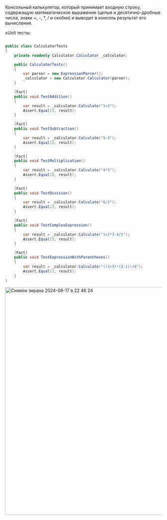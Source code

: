 Консольный калькулятор, который принимает входную строку, содержащую математическое выражение (целые и десятично-дробные числа, знаки +, -, *, / и скобки) и 
выводит в консоль результат его вычисления.

xUnit тесты:
```C#

public class CalculatorTests
{
    private readonly Calculator.Calculator _calculator;

    public CalculatorTests()
    {
        var parser = new ExpressionParser();
        _calculator = new Calculator.Calculator(parser);
    }

    [Fact]
    public void TestAddition()
    {
        var result = _calculator.Calculate("1+2");
        Assert.Equal(3, result);
    }

    [Fact]
    public void TestSubtraction()
    {
        var result = _calculator.Calculate("5-3");
        Assert.Equal(2, result);
    }

    [Fact]
    public void TestMultiplication()
    {
        var result = _calculator.Calculate("4*2");
        Assert.Equal(8, result);
    }

    [Fact]
    public void TestDivision()
    {
        var result = _calculator.Calculate("6/2");
        Assert.Equal(3, result);
    }

    [Fact]
    public void TestComplexExpression()
    {
        var result = _calculator.Calculate("1+2*3-4/2");
        Assert.Equal(5, result);
    }

    [Fact]
    public void TestExpressionWithParentheses()
    {
        var result = _calculator.Calculate("((1+3)*(3-1))/8");
        Assert.Equal(1, result);
    }
}

```
<img width="731" alt="Снимок экрана 2024-06-17 в 22 46 24" src="https://github.com/Skrepa/Calculator/assets/23438074/eef7cbc6-eff2-44c0-835c-2082d0c7da5a">

